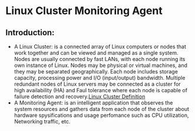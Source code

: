 # Linux Cluster Monitoring Agent
## Introduction:
- A Linux Cluster: is a connected array of Linux computers or nodes that work together and can be viewed and managed as a single system. Nodes are usually connected by fast LANs, with each node running its own instance of Linux. Nodes may be physical or virtual machines, and they may be separated geographically. Each node includes storage capacity, processing power and I/O (input/output) bandwidth. Multiple redundant nodes of Linux servers may be connected as a cluster for high availability (HA) and Faul tolerance  where each node is capable of failure detection and recovery.[Linux Cluster Definition](https://susedefines.suse.com/definition/linux-cluster/)
- A Monitoring Agent: is an intelligent application that observes the system resources and gathers data from  each node of the cluster about hardware spysifications and usage perfomance such as CPU utilization, Networking traffic, etc.

